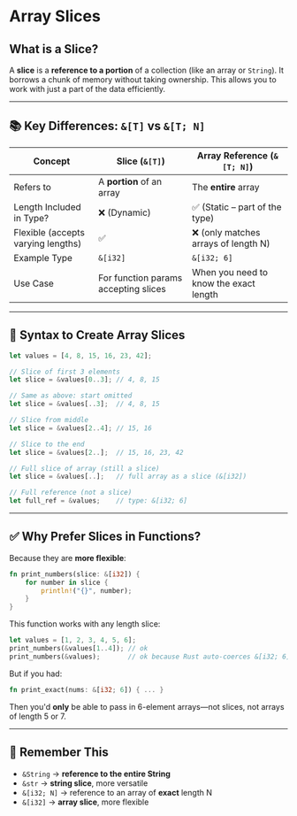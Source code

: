 # Array Slices


## What is a Slice?

A **slice** is a **reference to a portion** of a collection (like an array or `String`). It borrows a chunk of memory without taking ownership. This allows you to work with just a part of the data efficiently.

---

## 📚 Key Differences: `&[T]` vs `&[T; N]`

| Concept                            | Slice (`&[T]`)                          | Array Reference (`&[T; N]`)                |
|------------------------------------|----------------------------------------|-------------------------------------------|
| Refers to                          | A **portion** of an array              | The **entire** array                      |
| Length Included in Type?           | ❌ (Dynamic)                            | ✅ (Static – part of the type)             |
| Flexible (accepts varying lengths) | ✅                                      | ❌ (only matches arrays of length N)       |
| Example Type                       | `&[i32]`                                | `&[i32; 6]`                                |
| Use Case                           | For function params accepting slices   | When you need to know the exact length    |

---

## 🔢 Syntax to Create Array Slices

```rust
let values = [4, 8, 15, 16, 23, 42];

// Slice of first 3 elements
let slice = &values[0..3]; // 4, 8, 15

// Same as above: start omitted
let slice = &values[..3];  // 4, 8, 15

// Slice from middle
let slice = &values[2..4]; // 15, 16

// Slice to the end
let slice = &values[2..];  // 15, 16, 23, 42

// Full slice of array (still a slice)
let slice = &values[..];   // full array as a slice (&[i32])

// Full reference (not a slice)
let full_ref = &values;    // type: &[i32; 6]
```

---

## ✅ Why Prefer Slices in Functions?

Because they are **more flexible**:

```rust
fn print_numbers(slice: &[i32]) {
    for number in slice {
        println!("{}", number);
    }
}
```

This function works with any length slice:

```rust
let values = [1, 2, 3, 4, 5, 6];
print_numbers(&values[1..4]); // ok
print_numbers(&values);       // ok because Rust auto-coerces &[i32; 6] → &[i32]
```

But if you had:

```rust
fn print_exact(nums: &[i32; 6]) { ... }
```

Then you'd **only** be able to pass in 6-element arrays—not slices, not arrays of length 5 or 7.

---

## 🧠 Remember This

- `&String` → **reference to the entire String**
- `&str` → **string slice**, more versatile
- `&[i32; N]` → reference to an array of **exact** length N
- `&[i32]` → **array slice**, more flexible
